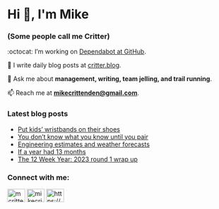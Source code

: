 # Hi 👋, I'm Mike
### (Some people call me Critter)

:octocat: I’m working on [Dependabot at GitHub](https://github.com/features/security).

📝 I write daily blog posts at [critter.blog](https://critter.blog).

💬 Ask me about **management, writing, team jelling, and trail running**.

📫 Reach me at **mikecrittenden@gmail.com**.

### Latest blog posts
<!-- BLOG-POST-LIST:START -->
- [Put kids’ wristbands on their shoes](https://critter.blog/2023/11/04/put-kids-wristbands-on-their-shoes/)
- [You don’t know what you know until you pair](https://critter.blog/2023/11/02/you-dont-know-what-you-know-until-you-pair/)
- [Engineering estimates and weather forecasts](https://critter.blog/2023/11/01/engineering-estimates-and-weather-forecasts/)
- [If a year had 13 months](https://critter.blog/2023/10/31/if-a-year-had-13-months/)
- [The 12 Week Year: 2023 round 1 wrap up](https://critter.blog/2023/10/30/the-12-week-year-2023-round-1-wrap-up/)
<!-- BLOG-POST-LIST:END -->

<h3 align="left">Connect with me:</h3>
<p align="left">
<a href="https://twitter.com/mcrittenden" target="blank"><img align="center" src="https://raw.githubusercontent.com/rahuldkjain/github-profile-readme-generator/master/src/images/icons/Social/twitter.svg" alt="mcrittenden" height="30" width="40" /></a>
<a href="https://linkedin.com/in/mikecrittenden" target="blank"><img align="center" src="https://raw.githubusercontent.com/rahuldkjain/github-profile-readme-generator/master/src/images/icons/Social/linked-in-alt.svg" alt="mikecrittenden" height="30" width="40" /></a>
<a href="https://critter.blog/feed/" target="blank"><img align="center" src="https://raw.githubusercontent.com/rahuldkjain/github-profile-readme-generator/master/src/images/icons/Social/rss.svg" alt="https://critter.blog/feed/" height="30" width="40" /></a>
</p>
